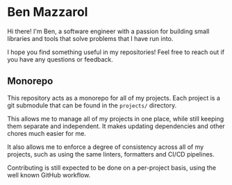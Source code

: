 # Ben Mazzarol

Hi there! I'm Ben, a software engineer with a passion for building small 
libraries and tools that solve problems that I have run into.

I hope you find something useful in my repositories! Feel free to reach out
if you have any questions or feedback.

## Monorepo

This repository acts as a monorepo for all of my projects. Each project is
a git submodule that can be found in the `projects/` directory.

This allows me to manage all of my projects in one place, while still keeping
them separate and independent. It makes updating dependencies and other
chores much easier for me.

It also allows me to enforce a degree of consistency across all of my projects,
such as using the same linters, formatters and CI/CD pipelines.

Contributing is still expected to be done on a per-project basis, using the well
known GitHub workflow.
